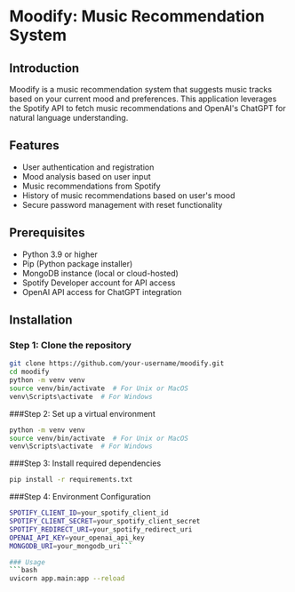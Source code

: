# Moodify: Music Recommendation System

## Introduction
Moodify is a music recommendation system that suggests music tracks based on your current mood and preferences. This application leverages the Spotify API to fetch music recommendations and OpenAI's ChatGPT for natural language understanding.

## Features
- User authentication and registration
- Mood analysis based on user input
- Music recommendations from Spotify
- History of music recommendations based on user's mood
- Secure password management with reset functionality

## Prerequisites
- Python 3.9 or higher
- Pip (Python package installer)
- MongoDB instance (local or cloud-hosted)
- Spotify Developer account for API access
- OpenAI API access for ChatGPT integration

## Installation

### Step 1: Clone the repository
```bash
git clone https://github.com/your-username/moodify.git
cd moodify
python -m venv venv
source venv/bin/activate  # For Unix or MacOS
venv\Scripts\activate  # For Windows
```
###Step 2: Set up a virtual environment
```bash
python -m venv venv
source venv/bin/activate  # For Unix or MacOS
venv\Scripts\activate  # For Windows
```
###Step 3:  Install required dependencies
```bash
pip install -r requirements.txt
```

###Step 4: Environment Configuration
```bash
SPOTIFY_CLIENT_ID=your_spotify_client_id
SPOTIFY_CLIENT_SECRET=your_spotify_client_secret
SPOTIFY_REDIRECT_URI=your_spotify_redirect_uri
OPENAI_API_KEY=your_openai_api_key
MONGODB_URI=your_mongodb_uri```

### Usage
```bash
uvicorn app.main:app --reload
```

